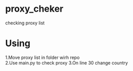 # proxy_cheker
checking proxy list
# Using
1.Move proxy list in folder wirh repo<br>
2.Use main.py to check proxy
3.On line 30 change country 
